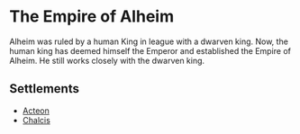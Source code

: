 # The Empire of Alheim

Alheim was ruled by a human King in league with a dwarven king. Now, the human king has deemed himself the Emperor and established the Empire of Alheim. He still works closely with the dwarven king.

## Settlements
- [Acteon](../Settlements/Acteon.md)
- [Chalcis](../Settlements/Chalcis.md)